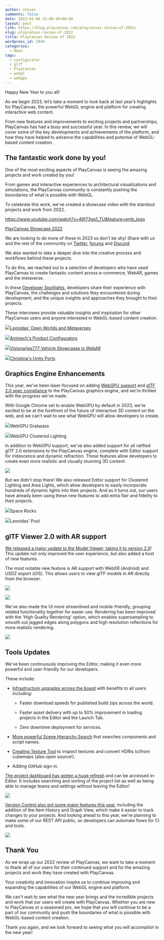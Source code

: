 ```yaml
---
author: steven
comments: false
date: 2023-01-04 15:00:49+00:00
layout: post
link: https://blog.playcanvas.com/playcanvas-review-of-2022/
slug: playcanvas-review-of-2022
title: PlayCanvas Review of 2022
wordpress_id: 2949
categories:
  - News
tags:
  - configurator
  - gltf
  - PlayCanvas
  - webgl
  - webgpu
---
```


Happy New Year to you all!

As we begin 2023, let’s take a moment to look back at last year’s highlights for PlayCanvas, the powerful WebGL engine and platform for creating interactive web content.

From new features and improvements to exciting projects and partnerships, PlayCanvas has had a busy and successful year. In this review, we will cover some of the key developments and achievements of the platform, and how they have helped to advance the capabilities and potential of WebGL-based content creation.

## The fantastic work done by you!

One of the most exciting aspects of PlayCanvas is seeing the amazing projects and work created by you!

From games and interactive experiences to architectural visualizations and simulations, the PlayCanvas community is constantly pushing the boundaries of what is possible with WebGL.

To celebrate this work, we've created a showcase video with the standout projects and work from 2022.

https://www.youtube.com/watch?v=46f73gp1_TU&feature=emb_logo

[PlayCanvas Showcase 2022](https://blog.playcanvas.com/our-2022-developer-showreel-is-live/)

We are looking to do more of these in 2023 so don't be shy! Share with us and the rest of the community on [Twitter](https://twitter.com/playcanvas), [forums](https://forum.playcanvas.com/) and [Discord](https://discord.gg/RSaMRzg).

We also wanted to take a deeper dive into the creative process and workflows behind these projects.

To do this, we reached out to a selection of developers who have used PlayCanvas to create fantastic content across e-commerce, WebAR, games and the metaverse.

In these [Developer Spotlights](https://blog.playcanvas.com/category/developer-spotlight/), developers share their experience with PlayCanvas, the challenges and solutions they encountered during development, and the unique insights and approaches they brought to their projects.

These interviews provide valuable insights and inspiration for other PlayCanvas users and anyone interested in WebGL-based content creation.

[![](https://blog.playcanvas.com/wp-content/uploads/2022/11/Leonidas-Developer-Spotlight-4-1-1024x576.jpg)](https://blog.playcanvas.com/wp-content/uploads/2022/11/Leonidas-Developer-Spotlight-4-1.jpg)[Leonidas' Open Worlds and Metaverses](https://blog.playcanvas.com/porting-unreal-scenes-to-browser-with-playcanvas-developer-spotlight-with-leonidas-maliokas/)

[![](https://blog.playcanvas.com/wp-content/uploads/2022/10/FUQKIyNXEAI5aec-1-1024x535.jpg)](https://blog.playcanvas.com/wp-content/uploads/2022/10/FUQKIyNXEAI5aec-1.jpg)[Animech's Product Configurators](https://blog.playcanvas.com/webar-experiences-developer-spotlight-with-animech/)

[![](https://blog.playcanvas.com/wp-content/uploads/2022/10/1.jpg)](https://blog.playcanvas.com/wp-content/uploads/2022/10/1.jpg)[Visionaries777 Vehicle Showcases in WebAR](https://blog.playcanvas.com/webar-experiences-and-playcanvas-developer-spotlight-with-frantz-from-visionaries777/)

[![](https://blog.playcanvas.com/wp-content/uploads/2022/09/banner-1024x536.jpg)](https://blog.playcanvas.com/wp-content/uploads/2022/09/banner.jpg)[Christina's Unity Ports](https://blog.playcanvas.com/porting-from-unity-to-playcanvas-developer-spotlight-with-christina-kaliora/)

## Graphics Engine Enhancements

This year, we've been laser-focused on adding [WebGPU support](https://github.com/playcanvas/engine/issues/3986) and [glTF 2.0 spec compliance](https://blog.playcanvas.com/playcanvas-releases-gltf-viewer-2-0/) to the PlayCanvas graphics engine, and we're thrilled with the progress we've made.

With Google Chrome set to enable WebGPU by default in 2023, we're excited to be at the forefront of the future of interactive 3D content on the web, and we can't wait to see what WebGPU will allow developers to create.

[![](https://blog.playcanvas.com/wp-content/uploads/2023/01/webgpu-grabpass.gif)](https://blog.playcanvas.com/wp-content/uploads/2023/01/webgpu-grabpass.gif)WebGPU Grabpass

[![](https://blog.playcanvas.com/wp-content/uploads/2023/01/webgpu-clustered-lighting.gif)](https://blog.playcanvas.com/wp-content/uploads/2023/01/webgpu-clustered-lighting.gif)WebGPU Clustered Lighting

In addition to WebGPU support, we've also added support for all ratified glTF 2.0 extensions to the PlayCanvas engine, complete with Editor support for iridescence and dynamic refraction. These features allow developers to create even more realistic and visually stunning 3D content.

[![](https://blog.playcanvas.com/wp-content/uploads/2023/01/glTF-2.0-materials-1024x576.jpg)](https://playcanvas.github.io/#/graphics/asset-viewer)

But we didn't stop there! We also released Editor support for Clustered Lighting and Area Lights, which allow developers to easily incorporate hundreds of dynamic lights into their projects. And as it turns out, our users have already been using these new features to add extra flair and fidelity to their projects.

[![](https://blog.playcanvas.com/wp-content/uploads/2023/01/space-rocks-clustered-lighting.gif)](https://blog.playcanvas.com/wp-content/uploads/2023/01/space-rocks-clustered-lighting.gif)Space Rocks

[![](https://blog.playcanvas.com/wp-content/uploads/2022/05/Kapture-2022-05-24-at-12.09.11.gif)](https://blog.playcanvas.com/wp-content/uploads/2022/05/Kapture-2022-05-24-at-12.09.11.gif)Leonidas' Pool

## glTF Viewer 2.0 with AR support

[We released a major update to the Model Viewer, taking it to version 2.0](https://blog.playcanvas.com/gltf-viewer-arrives-on-mobile-with-ar-support/)! This update not only improved the user experience, but also added a host of new features.

The most notable new feature is AR support with WebXR (Android) and USDZ export (iOS). This allows users to view glTF models in AR directly from the browser.

[![](https://blog.playcanvas.com/wp-content/uploads/2022/10/ezgif.com-gif-maker.gif)](https://blog.playcanvas.com/wp-content/uploads/2022/10/ezgif.com-gif-maker.gif)

[![](https://blog.playcanvas.com/wp-content/uploads/2022/10/ezgif.com-gif-maker-5.gif)](https://blog.playcanvas.com/wp-content/uploads/2022/10/ezgif.com-gif-maker-5.gif)

We've also made the UI more streamlined and mobile-friendly, grouping related functionality together for easier use. Rendering has been improved with the 'High Quality Rendering' option, which enables supersampling to smooth out jagged edges along polygons and high resolution reflections for more realistic rendering.

[![](https://blog.playcanvas.com/wp-content/uploads/2023/01/PlayCanvas-glTF-Model-Viewer-1024x574.jpg)](https://blog.playcanvas.com/wp-content/uploads/2023/01/PlayCanvas-glTF-Model-Viewer.jpg)

## Tools Updates

We've been continuously improving the Editor, making it even more powerful and user-friendly for our developers.

These include:

- [Infrastructure upgrades across the board](https://eng.snap.com/playcanvas-backend-infrastructure) with benefits to all users including:

  - Faster download speeds for published build zips across the world.

  - Faster asset delivery with up to 50% improvement in loading projects in the Editor and the Launch Tab.

  - Zero downtime deployment for services.

- [More powerful Scene Hierarchy Search](https://github.com/playcanvas/editor/releases/tag/v1.21.81) that searches components and script names.

- [Creating Texture Tool](https://github.com/playcanvas/editor/releases/tag/v1.21.61) to inspect textures and convert HDRIs to/from cubemaps (also open source!).

- Adding GitHub sign-in.

[The project dashboard has gotten a huge refresh](https://github.com/playcanvas/editor/releases/tag/v1.21.82) and can be accessed in-Editor. It includes searching and sorting of the project list as well as being able to manage teams and settings without leaving the Editor!

[![](https://blog.playcanvas.com/wp-content/uploads/2023/01/New-Editor-Dashboard-1024x523.png)](https://blog.playcanvas.com/wp-content/uploads/2023/01/New-Editor-Dashboard.png)

[Version Control also got some major features this year](https://github.com/playcanvas/editor/releases/tag/v1.21.30), including the addition of the Item History and Graph View, which make it easier to track changes to your projects. And looking ahead to this year, we're planning to make some of our REST API public, so developers can automate flows for CI and tools.

[![](https://blog.playcanvas.com/wp-content/uploads/2023/01/Version-Control-Item-History-3.gif)](https://blog.playcanvas.com/wp-content/uploads/2023/01/Version-Control-Item-History-3.gif)

## Thank You

As we wrap up our 2022 review of PlayCanvas, we want to take a moment to thank all of our users for their continued support and for the amazing projects and work they have created with PlayCanvas.

Your creativity and innovation inspire us to continue improving and expanding the capabilities of our WebGL engine and platform.

We can't wait to see what the new year brings and the incredible projects and work that our users will create with PlayCanvas. Whether you are new to PlayCanvas or a seasoned pro, we hope that you will continue to be a part of our community and push the boundaries of what is possible with WebGL-based content creation.

Thank you again, and we look forward to seeing what you will accomplish in the new year!
